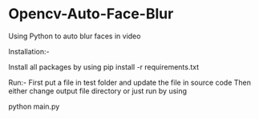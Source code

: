 # Opencv-Auto-Face-Blur
Using Python to auto blur faces in video


Installation:-

Install all packages by using pip install -r requirements.txt

Run:-
First put a file in test folder and update the file in source code
Then either change output file directory or just run by using

python main.py
